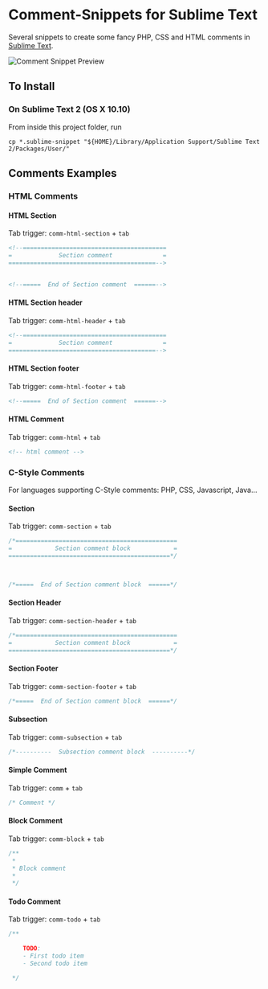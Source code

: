 # Comment-Snippets for Sublime Text

Several snippets to create some fancy PHP, CSS and HTML comments in [Sublime Text](http://www.sublimetext.com/).

![Comment Snippet Preview](CommentSnippets.gif)

## To Install

### On Sublime Text 2 (OS X 10.10)

From inside this project folder, run

```
cp *.sublime-snippet "${HOME}/Library/Application Support/Sublime Text 2/Packages/User/"

```

## Comments Examples

### HTML Comments

#### HTML Section

Tab trigger: `comm-html-section` + `tab`

```html
<!--========================================
=             Section comment              =
=========================================-->


<!--=====  End of Section comment  ======-->
```

#### HTML Section header

Tab trigger: `comm-html-header` + `tab`

```html
<!--========================================
=             Section comment              =
=========================================-->
```

#### HTML Section footer

Tab trigger: `comm-html-footer` + `tab`

```html
<!--=====  End of Section comment  ======-->
```

#### HTML Comment

Tab trigger: `comm-html` + `tab`

```html
<!-- html comment -->
```

### C-Style Comments

For languages supporting C-Style comments: PHP, CSS, Javascript, Java...

#### Section

Tab trigger: `comm-section` + `tab`


```css
/*=============================================
=            Section comment block            =
=============================================*/



/*=====  End of Section comment block  ======*/
```

#### Section Header

Tab trigger: `comm-section-header` + `tab`

```css
/*=============================================
=            Section comment block            =
=============================================*/
```

#### Section Footer

Tab trigger: `comm-section-footer` + `tab`

```css
/*=====  End of Section comment block  ======*/
```

#### Subsection

Tab trigger: `comm-subsection` + `tab`

```css
/*----------  Subsection comment block  ----------*/
```


#### Simple Comment

Tab trigger: `comm` + `tab`

```css
/* Comment */
```

#### Block Comment

Tab trigger: `comm-block` + `tab`

```css
/**
 *
 * Block comment
 *
 */
```

#### Todo Comment

Tab trigger: `comm-todo` + `tab`

```css
/**

    TODO:
    - First todo item
    - Second todo item

 */
```

